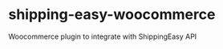 shipping-easy-woocommerce
=========================

Woocommerce plugin to integrate with ShippingEasy API
